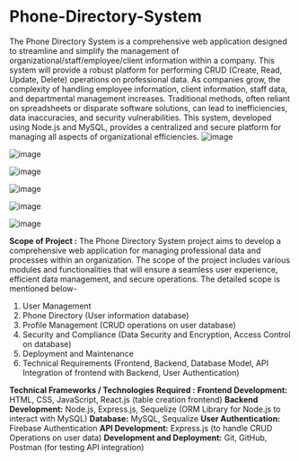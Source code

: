 # Phone-Directory-System

The Phone Directory System is a comprehensive web application designed to streamline and 
simplify the management of organizational/staff/employee/client information within a 
company. This system will provide a robust platform for performing CRUD (Create, Read, 
Update, Delete) operations on professional data. As companies grow, the complexity of 
handling employee information, client information, staff data, and departmental 
management increases. Traditional methods, often reliant on spreadsheets or disparate 
software solutions, can lead to inefficiencies, data inaccuracies, and security vulnerabilities. 
This system, developed using Node.js and MySQL, provides a centralized and secure platform 
for managing all aspects of organizational efficiencies. 
![image](https://github.com/user-attachments/assets/184a5fc1-ed5a-4185-bfd3-2df983ac266b)

![image](https://github.com/user-attachments/assets/1d4d7a7b-f98d-4630-9e2b-07b69f646185)

![image](https://github.com/user-attachments/assets/6fd7c79e-2654-4d76-a2fc-183b0db42bc4)

![image](https://github.com/user-attachments/assets/65c5be0b-efd7-4f06-9854-f0b66d38b602)

![image](https://github.com/user-attachments/assets/e4d4e4c9-883f-453f-99b9-bcd1c87def10)

![image](https://github.com/user-attachments/assets/27e1cc7b-c3a4-4763-a4c7-232c2ebcd17e)



**Scope of Project :**
The Phone Directory System project aims to develop a comprehensive web application for 
managing professional data and processes within an organization. The scope of the project 
includes various modules and functionalities that will ensure a seamless user experience, 
efficient data management, and secure operations. The detailed scope is mentioned below- 
1. User Management 
2. Phone Directory (User information database) 
3. Profile Management (CRUD operations on user database) 
4. Security and Compliance (Data Security and Encryption, Access Control on database) 
5. Deployment and Maintenance 
6. Technical Requirements (Frontend, Backend, Database Model, API Integration of 
frontend with Backend, User Authentication)

**Technical Frameworks / Technologies Required :** 
**Frontend Development:** HTML, CSS, JavaScript, React.js (table creation frontend) 
**Backend Development:** Node.js, Express.js, Sequelize (ORM Library for Node.js to 
interact with MySQL) 
**Database:** MySQL, Sequalize 
**User Authentication:** Firebase Authentication 
**API Development:** Express.js (to handle CRUD Operations on user data) 
**Development and Deployment:** Git, GitHub, Postman (for testing API integration)
